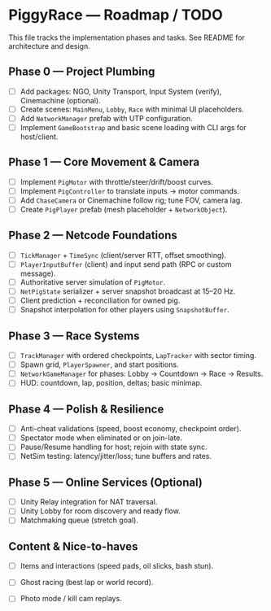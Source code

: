 # PiggyRace — Roadmap / TODO

This file tracks the implementation phases and tasks. See README for architecture and design.

## Phase 0 — Project Plumbing
- [ ] Add packages: NGO, Unity Transport, Input System (verify), Cinemachine (optional).
- [ ] Create scenes: `MainMenu`, `Lobby`, `Race` with minimal UI placeholders.
- [ ] Add `NetworkManager` prefab with UTP configuration.
- [ ] Implement `GameBootstrap` and basic scene loading with CLI args for host/client.

## Phase 1 — Core Movement & Camera
- [ ] Implement `PigMotor` with throttle/steer/drift/boost curves.
- [ ] Implement `PigController` to translate inputs → motor commands.
- [ ] Add `ChaseCamera` or Cinemachine follow rig; tune FOV, camera lag.
- [ ] Create `PigPlayer` prefab (mesh placeholder + `NetworkObject`).

## Phase 2 — Netcode Foundations
- [ ] `TickManager` + `TimeSync` (client/server RTT, offset smoothing).
- [ ] `PlayerInputBuffer` (client) and input send path (RPC or custom message).
- [ ] Authoritative server simulation of `PigMotor`.
- [ ] `NetPigState` serializer + server snapshot broadcast at 15–20 Hz.
- [ ] Client prediction + reconciliation for owned pig.
- [ ] Snapshot interpolation for other players using `SnapshotBuffer`.

## Phase 3 — Race Systems
- [ ] `TrackManager` with ordered checkpoints, `LapTracker` with sector timing.
- [ ] Spawn grid, `PlayerSpawner`, and start positions.
- [ ] `NetworkGameManager` for phases: Lobby → Countdown → Race → Results.
- [ ] HUD: countdown, lap, position, deltas; basic minimap.

## Phase 4 — Polish & Resilience
- [ ] Anti-cheat validations (speed, boost economy, checkpoint order).
- [ ] Spectator mode when eliminated or on join-late.
- [ ] Pause/Resume handling for host; rejoin with state sync.
- [ ] NetSim testing: latency/jitter/loss; tune buffers and rates.

## Phase 5 — Online Services (Optional)
- [ ] Unity Relay integration for NAT traversal.
- [ ] Unity Lobby for room discovery and ready flow.
- [ ] Matchmaking queue (stretch goal).

## Content & Nice-to-haves
- [ ] Items and interactions (speed pads, oil slicks, bash stun).
- [ ] Ghost racing (best lap or world record).
- [ ] Photo mode / kill cam replays.

